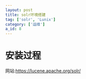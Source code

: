 ```yaml
---
layout: post
title: solr环境搭建
tag: ['solr', 'Lunix']
category: ['运维']
a_id: 8
---
```


# 安装过程

网站:https://lucene.apache.org/solr/
